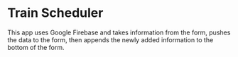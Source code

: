 # Train Scheduler
This app uses Google Firebase and takes information from the form, pushes the data to the form, then appends the newly added information to the bottom of the form.
